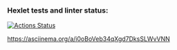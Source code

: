 ### Hexlet tests and linter status:
[![Actions Status](https://github.com/Lugonue/frontend-project-44/workflows/hexlet-check/badge.svg)](https://github.com/Lugonue/frontend-project-44/actions)

https://asciinema.org/a/i0oBoVeb34qXgd7DksSLWvVNN